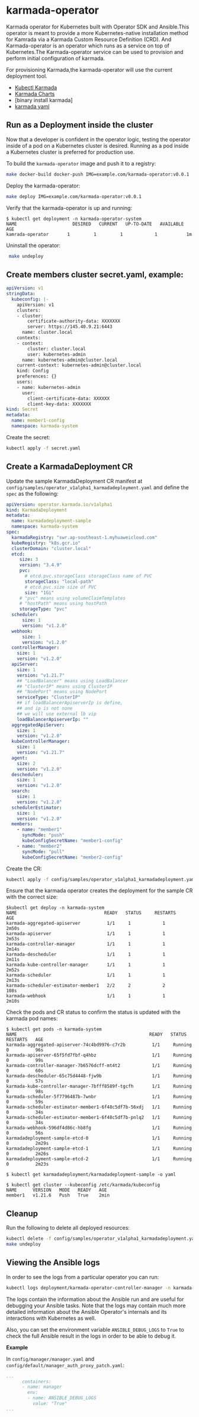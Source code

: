 # karmada-operator

Karmada operator for Kubernetes built with Operator SDK and Ansible.This operator is meant to provide a more
Kubernetes-native installation method for Kamrada via a Karmada Custom Resource Definition (CRD). And Karmada-operator 
is an operator which runs as a service on top of Kubernetes.The Karmada-operator service can be used to provision and
perform initial configuration of karmada.

For provisioning Karmada,the karmada-operator will use the current deployment tool.
- [Kubectl Karmada](https://github.com/karmada-io/karmada/tree/master/cmd/kubectl-karmada)
- [Karmada Charts](https://github.com/karmada-io/karmada/tree/master/charts)
- [binary install karmada]
- [karmada yaml](https://github.com/karmada-io/karmada/tree/master/artifacts/deploy)

## Run as a Deployment inside the cluster
Now that a developer is confident in the operator logic, testing the operator
inside of a pod on a Kubernetes cluster is desired. Running as a pod inside a
Kubernetes cluster is preferred for production use.

To build the `karmada-operator` image and push it to a registry:

```sh
make docker-build docker-push IMG=example.com/karmada-operator:v0.0.1
```

Deploy the karmada-operator:

```sh
make deploy IMG=example.com/karmada-operator:v0.0.1
```

Verify that the karmada-operator is up and running:

```console
$ kubectl get deployment -n karmada-operator-system
NAME                     DESIRED   CURRENT   UP-TO-DATE   AVAILABLE   AGE
kamrada-operator       1         1         1            1           1m
```

Uninstall the operator:

```sh
 make undeploy
```

## Create members cluster secret.yaml, example:
```YAML
apiVersion: v1
stringData:
  kubeconfig: |-
    apiVersion: v1
    clusters:
    - cluster:
        certificate-authority-data: XXXXXXX
        server: https://145.40.9.21:6443
      name: cluster.local
    contexts:
    - context:
        cluster: cluster.local
        user: kubernetes-admin
      name: kubernetes-admin@cluster.local
    current-context: kubernetes-admin@cluster.local
    kind: Config
    preferences: {}
    users:
    - name: kubernetes-admin
      user:
        client-certificate-data: XXXXXX
        client-key-data: XXXXXXX
kind: Secret
metadata:
  name: member1-config
  namespace: karmada-system
```
Create the secret: 

```sh
kubectl apply -f secret.yaml
```

## Create a KarmadaDeployment CR

Update the sample KarmadaDeployment CR manifest at `config/samples/operator_v1alpha1_karmadadeployment.yaml` and define the `spec` as the following:

```YAML
apiVersion: operator.karmada.io/v1alpha1
kind: KarmadaDeployment
metadata:
  name: karmadadeployment-sample
  namespace: karmada-system
spec:
  karmadaRegistry: "swr.ap-southeast-1.myhuaweicloud.com"
  kubeRegistry: "k8s.gcr.io"
  clusterDomain: "cluster.local"
  etcd:
     size: 3
     version: "3.4.9"
     pvc:
       # etcd.pvc.storageClass storageClass name of PVC
       storageClass: "local-path"
       # etcd.pvc.size size of PVC
       size: "1Gi"
     # "pvc" means using volumeClaimTemplates
     # "hostPath" means using hostPath
     storageType: "pvc"
  scheduler:
      size: 1
      version: "v1.2.0"
  webhook:
      size: 1
      version: "v1.2.0"
  controllerManager:
    size: 1
    version: "v1.2.0"
  apiServer:
    size: 1
    version: "v1.21.7"
    ## "LoadBalancer" means using LoadBalancer
    ## "ClusterIP" means using ClusterIP
    ## "NodePort" means using NodePort
    serviceType: "ClusterIP"
    ## if loadBalancerApiserverIp is define,
    ## and ip is not none
    ## we will use external lb vip
    loadBalancerApiserverIp: ""
  aggregatedApiServer:
    size: 1
    version: "v1.2.0"
  kubeControllerManager:
    size: 1
    version: "v1.21.7"
  agent:
    size: 2
    version: "v1.2.0"
  descheduler:
    size: 1
    version: "v1.2.0"
  search:
    size: 1
    version: "v1.2.0"
  schedulerEstimator:
    size: 1
    version: "v1.2.0"
  members:
    - name: "member1"
      syncMode: "push"
      kubeConfigSecretName: "member1-config"
    - name: "member2"
      syncMode: "pull"
      kubeConfigSecretName: "member2-config"
```

Create the CR:

```sh
kubectl apply -f config/samples/operator_v1alpha1_karmadadeployment.yaml
```

Ensure that the karmada operator creates the deployment for the sample CR with the correct size:

```console
$kubectl get deploy -n karmada-system
NAME                                 READY   STATUS     RESTARTS       AGE
karmada-aggregated-apiserver          1/1     1            1           2m50s
karmada-apiserver                     1/1     1            1           2m53s
karmada-controller-manager            1/1     1            1           2m14s
karmada-descheduler                   1/1     1            1           2m11s
karmada-kube-controller-manager       1/1     1            1           2m52s
karmada-scheduler                     1/1     1            1           2m13s
karmada-scheduler-estimator-member1   2/2     2            2           108s
karmada-webhook                       1/1     1            1           2m10s

```

Check the pods and CR status to confirm the status is updated with the karmada pod names:

```console
$ kubectl get pods -n karmada-system
NAME                                                  READY   STATUS    RESTARTS   AGE
karmada-aggregated-apiserver-74c4bd9976-c7r2b          1/1     Running   0          96s
karmada-apiserver-65f5fd7fbf-q4hbz                     1/1     Running   0          99s
karmada-controller-manager-7b6576dcff-mt4t2            1/1     Running   0          60s
karmada-descheduler-65c75d4448-fjw9b                   1/1     Running   0          57s
karmada-kube-controller-manager-7bfff8589f-tgcfh       1/1     Running   0          98s
karmada-scheduler-5f7796487b-7wnbr                     1/1     Running   0          59s
karmada-scheduler-estimator-member1-6f48c5df7b-56xdj   1/1     Running   0          34s
karmada-scheduler-estimator-member1-6f48c5df7b-pnlq2   1/1     Running   0          34s
karmada-webhook-596df4d86c-hb8fg                       1/1     Running   0          56s
karmadadeployment-sample-etcd-0                        1/1     Running   0          2m29s
karmadadeployment-sample-etcd-1                        1/1     Running   0          2m26s
karmadadeployment-sample-etcd-2                        1/1     Running   0          2m23s
```

```console
$ kubectl get karmadadeployment/karmadadeployment-sample -o yaml
```

```console
$ kubectl get cluster --kubeconfig /etc/karmada/kubeconfig
NAME      VERSION   MODE   READY   AGE
member1   v1.21.6   Push   True    2min
```

## Cleanup

Run the following to delete all deployed resources:

```sh
kubectl delete -f config/samples/operator_v1alpha1_karmadadeployment.yaml
make undeploy
```

## Viewing the Ansible logs

In order to see the logs from a particular operator you can run:

```sh
kubectl logs deployment/karmada-operator-controller-manager -n karmada-operator-system
```

The logs contain the information about the Ansible run and are useful for
debugging your Ansible tasks. Note that the logs may contain much more
detailed information about the Ansible Operator's internals and its
interactions with Kubernetes as well.

Also, you can set the environment variable `ANSIBLE_DEBUG_LOGS` to `True` to
check the full Ansible result in the logs in order to be able to debug it.

**Example**

In `config/manager/manager.yaml` and `config/default/manager_auth_proxy_patch.yaml`:

```yaml
...
      containers:
      - name: manager
        env:
        - name: ANSIBLE_DEBUG_LOGS
          value: "True"
...
```
